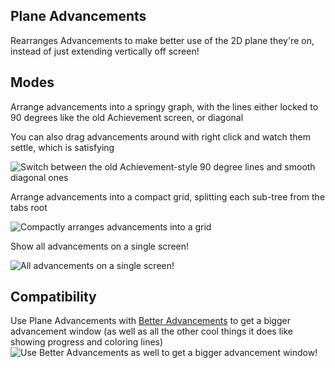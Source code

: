 ## Plane Advancements

Rearranges Advancements to make better use of the 2D plane they're on, instead of just extending vertically off screen!

## Modes

Arrange advancements into a springy graph, with the lines either locked to 90 degrees like the old Achievement screen, or diagonal

You can also drag advancements around with right click and watch them settle, which is satisfying

![Switch between the old Achievement-style 90 degree lines and smooth diagonal ones](https://cdn.modrinth.com/data/V1smGrYI/images/a8b524fe2edae018c66bfce968912a3b63fd97b1.gif)

Arrange advancements into a compact grid, splitting each sub-tree from the tabs root

![Compactly arranges advancements into a grid](https://cdn.modrinth.com/data/V1smGrYI/images/a2e6a9cd104a7eb4d06781c99a6a3d2e9f848b32.png)

Show all advancements on a single screen!

![All advancements on a single screen!](https://cdn.modrinth.com/data/V1smGrYI/images/15c5f211b5ead9b46ee33fa41cc458c8eab4caae.png)

## Compatibility

Use Plane Advancements with [Better Advancements](https://modrinth.com/mod/better-advancements) to get a bigger advancement window (as well as all the other cool things it does like showing progress and coloring lines)
![Use Better Advancements as well to get a bigger advancement window!](https://cdn.modrinth.com/data/V1smGrYI/images/fc0edab3f325c8bdb807202a31dd03ac46c833fa.png)